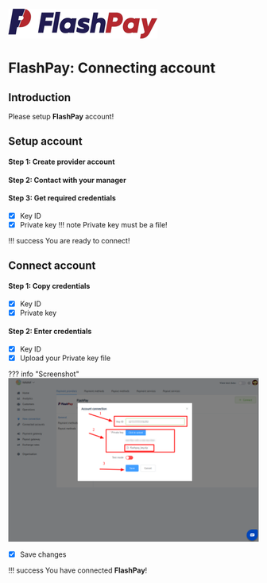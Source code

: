![logo](images/logo.png)

# FlashPay: Connecting account

## Introduction

Please setup **FlashPay** account!

## Setup account

#### Step 1: Create provider account

#### Step 2: Contact with your manager

#### Step 3: Get required credentials

- [x] Key ID
- [x] Private key
    !!! note
        Private key must be a file!

!!! success
    You are ready to connect!
    
## Connect account

#### Step 1: Copy credentials

- [x] Key ID
- [x] Private key

#### Step 2: Enter credentials

- [x] Key ID
- [x] Upload your Private key file

??? info "Screenshot"
    [![Step 2](images/flashpay-step_connect.png)](images/flashpay-step_connect.png)
    
- [x] Save changes

!!! success
    You have connected **FlashPay**!